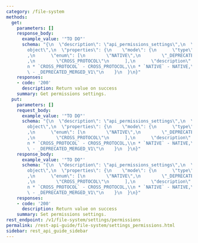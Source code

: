 ```yaml
---
category: /file-system
methods:
  get:
    parameters: []
    response_body:
      example_value: '"TO DO"'
      schema: "{\n  \"description\": \"api_permissions_settings\",\n  \"type\": \"\
        object\",\n  \"properties\": {\n    \"mode\": {\n      \"type\": \"string\"\
        ,\n      \"enum\": [\n        \"NATIVE\",\n        \"_DEPRECATED_MERGED_V1\"\
        ,\n        \"CROSS_PROTOCOL\"\n      ],\n      \"description\": \"mode:\\\
        n * `CROSS_PROTOCOL` - CROSS_PROTOCOL,\\n * `NATIVE` - NATIVE,\\n * `_DEPRECATED_MERGED_V1`\
        \ - _DEPRECATED_MERGED_V1\"\n    }\n  }\n}"
    responses:
    - code: '200'
      description: Return value on success
    summary: Get permissions settings.
  put:
    parameters: []
    request_body:
      example_value: '"TO DO"'
      schema: "{\n  \"description\": \"api_permissions_settings\",\n  \"type\": \"\
        object\",\n  \"properties\": {\n    \"mode\": {\n      \"type\": \"string\"\
        ,\n      \"enum\": [\n        \"NATIVE\",\n        \"_DEPRECATED_MERGED_V1\"\
        ,\n        \"CROSS_PROTOCOL\"\n      ],\n      \"description\": \"mode:\\\
        n * `CROSS_PROTOCOL` - CROSS_PROTOCOL,\\n * `NATIVE` - NATIVE,\\n * `_DEPRECATED_MERGED_V1`\
        \ - _DEPRECATED_MERGED_V1\"\n    }\n  }\n}"
    response_body:
      example_value: '"TO DO"'
      schema: "{\n  \"description\": \"api_permissions_settings\",\n  \"type\": \"\
        object\",\n  \"properties\": {\n    \"mode\": {\n      \"type\": \"string\"\
        ,\n      \"enum\": [\n        \"NATIVE\",\n        \"_DEPRECATED_MERGED_V1\"\
        ,\n        \"CROSS_PROTOCOL\"\n      ],\n      \"description\": \"mode:\\\
        n * `CROSS_PROTOCOL` - CROSS_PROTOCOL,\\n * `NATIVE` - NATIVE,\\n * `_DEPRECATED_MERGED_V1`\
        \ - _DEPRECATED_MERGED_V1\"\n    }\n  }\n}"
    responses:
    - code: '200'
      description: Return value on success
    summary: Set permissions settings.
rest_endpoint: /v1/file-system/settings/permissions
permalink: /rest-api-guide/file-system/settings_permissions.html
sidebar: rest_api_guide_sidebar
---
```

